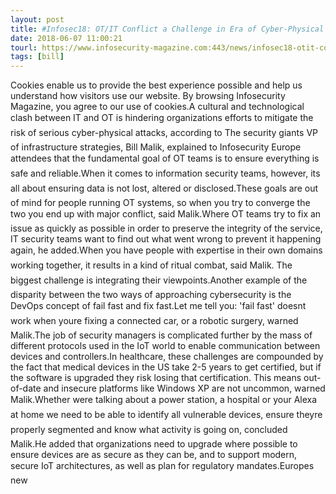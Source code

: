 ```yaml
---
layout: post
title: #Infosec18: OT/IT Conflict a Challenge in Era of Cyber-Physical Attacks
date: 2018-06-07 11:00:21
tourl: https://www.infosecurity-magazine.com:443/news/infosec18-otit-conflict-challenge/
tags: [bill]
---
```

Cookies enable us to provide the best experience possible and help us understand how visitors use our website. By browsing Infosecurity Magazine, you agree to our use of cookies.A cultural and technological clash between IT and OT is hindering organizations efforts to mitigate the risk of serious cyber-physical attacks, according to The security giants VP of infrastructure strategies, Bill Malik, explained to Infosecurity Europe attendees that the fundamental goal of OT teams is to ensure everything is safe and reliable.When it comes to information security teams, however, its all about ensuring data is not lost, altered or disclosed.These goals are out of mind for people running OT systems, so when you try to converge the two you end up with major conflict, said Malik.Where OT teams try to fix an issue as quickly as possible in order to preserve the integrity of the service, IT security teams want to find out what went wrong to prevent it happening again, he added.When you have people with expertise in their own domains working together, it results in a kind of ritual combat, said Malik. The biggest challenge is integrating their viewpoints.Another example of the disparity between the two ways of approaching cybersecurity is the DevOps concept of fail fast and fix fast.Let me tell you: 'fail fast' doesnt work when youre fixing a connected car, or a robotic surgery, warned Malik.The job of security managers is complicated further by the mass of different protocols used in the IoT world to enable communication between devices and controllers.In healthcare, these challenges are compounded by the fact that medical devices in the US take 2-5 years to get certified, but if the software is upgraded they risk losing that certification. This means out-of-date and insecure platforms like Windows XP are not uncommon, warned Malik.Whether were talking about a power station, a hospital or your Alexa at home we need to be able to identify all vulnerable devices, ensure theyre properly segmented and know what activity is going on, concluded Malik.He added that organizations need to upgrade where possible to ensure devices are as secure as they can be, and to support modern, secure IoT architectures, as well as plan for regulatory mandates.Europes new 